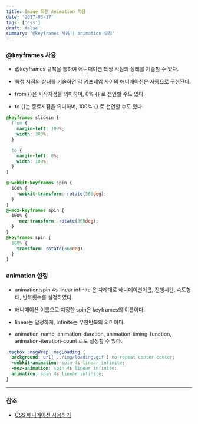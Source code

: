 ```yaml
---
title: Image 회전 Animation 적용
date: '2017-03-17'
tags: ['css']
draft: false
summary: '@keyframes 사용 | animation 설정'
---
```


### @keyframes 사용

- @keyframes 규칙을 통하여 애니매이션 특정 시점의 상태를 기술할 수 있다.

- 특정 시점의 상태를 기술하면 각 키프레임 사이의 애니매이션은 자동으로 구현된다.

- from {}은 시작지점을 의미하며, 0% {} 로 선언할 수도 있다.

- to {}는 종료지점을 의미하며, 100% {} 로 선언할 수도 있다.

```css
@keyframes slidein {
  from {
    margin-left: 100%;
    width: 300%;
  }

  to {
    margin-left: 0%;
    width: 100%;
  }
}

@-webkit-keyframes spin {
  100% {
    -webkit-transform: rotate(360deg);
  }
}
@-moz-keyframes spin {
  100% {
    -moz-transform: rotate(360deg);
  }
}
@keyframes spin {
  100% {
    transform: rotate(360deg);
  }
}
```

### animation 설정

- animation:spin 4s linear infinite 은 차례대로 애니메이션이름, 진행시간, 속도형태, 반복횟수를 설정하였다.

- 애니매이션 이름으로 지정한 spin은 keyframes의 이름이다.

- linear는 일정하게, infinite는 무한반복의 의미이다.

- animation-name, animation-duration, animation-timing-function, animation-iteration-count 로도 설정할 수 있다.

```css
.msgbox .msgWrap .msgLoading {
  background: url('../img/loading.gif') no-repeat center center;
  -webkit-animation: spin 4s linear infinite;
  -moz-animation: spin 4s linear infinite;
  animation: spin 4s linear infinite;
}
```

---

### 참조

- [CSS 애니메이션 사용하기](https://developer.mozilla.org/ko/docs/Web/CSS/CSS_Animations/Using_CSS_animations)
